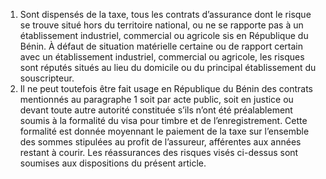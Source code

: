 1) Sont dispensés de la taxe, tous les contrats d’assurance dont le risque se trouve situé hors du territoire national, ou ne se rapporte pas à un établissement industriel, commercial ou agricole sis en République du Bénin.
À  défaut  de  situation  matérielle  certaine  ou  de  rapport  certain  avec  un établissement industriel, commercial ou agricole, les risques sont réputés situés au lieu du domicile ou du principal établissement du souscripteur.
2) Il ne peut toutefois être fait usage en République du Bénin des contrats mentionnés au paragraphe 1 soit par acte public, soit en justice ou devant toute autre autorité constituée s’ils n’ont été préalablement soumis à la formalité du visa pour timbre et de l’enregistrement.
Cette formalité est donnée moyennant le paiement de la taxe sur l’ensemble des sommes stipulées au profit de l’assureur, afférentes aux années restant à courir.
Les réassurances des risques visés ci-dessus sont soumises aux dispositions du présent article.